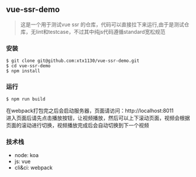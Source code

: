 ## vue-ssr-demo

> 这是一个用于测试vue ssr 的仓库，代码可以直接拉下来运行,由于是测试仓库，无lint和testcase，不过其中纯js代码遵循standard宽松规范

### 安装
```shell
$ git clone git@github.com:xtx1130/vue-ssr-demo.git
$ cd vue-ssr-demo
$ npm install
```

### 运行
```shell
$ npm run build
```
在webpack打包完之后会启动服务器，页面请访问：http://localhost:8011  
进入页面后请先点击播放按钮，让视频播放，然后可以上下滚动页面，视频会根据页面的滚动进行切换，视频播放完成后会自动切换到下一个视频

### 技术栈
- node: koa
- js: vue
- cli&ci: webpack